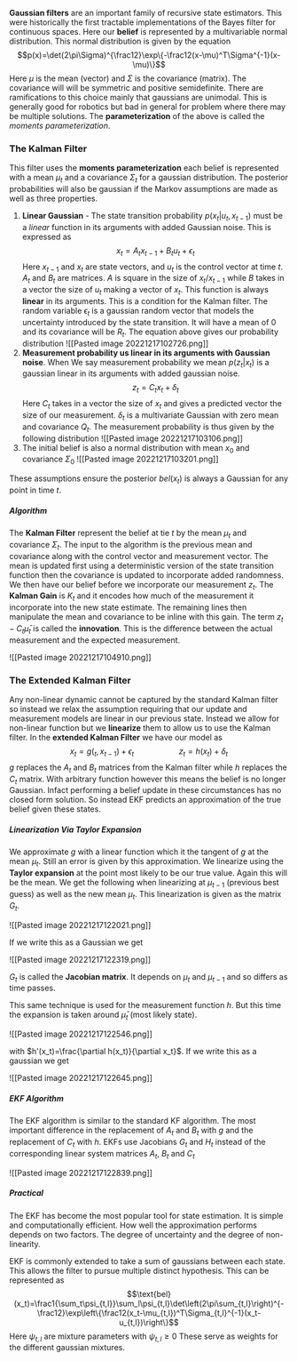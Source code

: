 **Gaussian filters** are an important family of recursive state estimators. This were historically the first tractable implementations of the Bayes filter for continuous spaces. Here our **belief** is represented by a multivariable normal distribution. This normal distribution is given by the equation $$p(x)=\det(2\pi\Sigma)^{\frac12}\exp\{-\frac12(x-\mu)^T\Sigma^{-1}(x-\mu)\}$$ Here $\mu$ is the mean (vector) and $\Sigma$ is the covariance (matrix). The covariance will will be symmetric and positive semidefinite.  There are ramifications to this choice mainly that gaussians are unimodal. This is generally good for robotics but bad in general for problem where there may be multiple solutions. The **parameterization** of the above is called the *moments parameterization*. 

### The Kalman Filter
This filter uses the **moments parameterization** each belief is represented with a mean $\mu_t$ and a covariance $\Sigma_t$ for a gaussian distribution. The posterior probabilities will also be gaussian if the Markov assumptions are made as well as three properties.

1. **Linear Gaussian** - The state transition probability $p(x_t|u_t,x_{t-1})$ must be a *linear* function in its arguments with added Gaussian noise. This is expressed as $$x_t=A_tx_{t-1}+B_tu_t+\epsilon_t$$ Here $x_{t-1}$ and $x_t$ are state vectors, and $u_t$ is the control vector at time $t$. $A_t$ and $B_t$ are matrices. $A$ is square in the size of $x_t$/$x_{t-1}$ while $B$ takes in a vector the size of $u_t$ making a vector of $x_t$. This function is always **linear** in its arguments. This is a condition for the Kalman filter. The random variable $\epsilon_t$ is a gaussian random vector that models the uncertainty introduced by the state transition. It will have a mean of $0$ and its covariance will be $R_t$. The equation above gives our probability distribution ![[Pasted image 20221217102726.png]]
2. **Measurement probability us linear in its arguments with Gaussian noise**. When We say measurement probability we mean $p(z_t|x_t)$ is a gaussian linear in its arguments with added gaussian noise. $$z_t=C_tx_t+\delta_t$$ Here $C_t$ takes in a vector the size of $x_t$ and gives a predicted vector the size of our measurement. $\delta_t$ is a multivariate Gaussian with zero mean and covariance $Q_t$. The measurement probability is thus given by the following distribution ![[Pasted image 20221217103106.png]]
3. The initial belief is also a normal distribution with mean $x_0$ and covariance $\Sigma_0$ ![[Pasted image 20221217103201.png]]

These assumptions ensure the posterior $bel(x_t)$ is always a Gaussian for any point in time $t$.

##### Algorithm
The **Kalman Filter** represent the belief at tie $t$ by the mean $\mu_t$ and covariance $\Sigma_t$. The input to the algorithm is the previous mean and covariance along with the control vector and measurement vector. The mean is updated first using a deterministic version of the state transition function then the covariance is updated to incorporate added randomness. We then have our belief before we incorporate our measurement $z_t$. The **Kalman Gain** is $K_t$ and it encodes how much of the measurement it incorporate into the new state estimate. The remaining lines then manipulate the mean and covariance to be inline with this gain. The term $z_t-C_t\bar\mu_t$ is called the **innovation**. This is the difference between the actual measurement and the expected measurement.

![[Pasted image 20221217104910.png]]

### The Extended Kalman Filter
Any non-linear dynamic cannot be captured by the standard Kalman filter so instead we relax the assumption requiring that our update and measurement models are linear in our previous state. Instead we allow for non-linear function but we **linearize** them to allow us to use the Kalman filter. In the **extended Kalman Filter** we have our model as $$x_t=g(_t,x_{t-1})+\epsilon_t\hspace{64pt}z_t=h(x_t)+\delta_t$$$g$ replaces the $A_t$ and $B_t$ matrices from the Kalman filter while $h$ replaces the $C_t$ matrix. With arbitrary function however this means the belief is no longer Gaussian. Infact performing a belief update in these circumstances has no closed form solution. So instead EKF predicts an approximation of the true belief given these states.

##### Linearization Via Taylor Expansion
We approximate $g$ with a linear function which it the tangent of $g$ at the mean $\mu_t$. Still an error is given by this approximation. We linearize using the **Taylor expansion** at the point most likely to be our true value. Again this will be the mean. We get the following when linearizing at $\mu_{t-1}$ (previous best guess) as well as the new mean $\mu_t$. This linearization is given as the matrix $G_t$.

![[Pasted image 20221217122021.png]]

If we write this as a Gaussian we get

![[Pasted image 20221217122319.png]]

$G_t$ is called the **Jacobian matrix**. It depends on $\mu_t$ and $\mu_{t-1}$ and so differs as time passes.

This same technique is used for the measurement function $h$. But this time the expansion is taken around $\bar\mu_t$ (most likely state).

![[Pasted image 20221217122546.png]]

with $h'(x_t)=\frac{\partial h(x_t)}{\partial x_t}$. If we write this as a gaussian we get

![[Pasted image 20221217122645.png]]

##### EKF Algorithm
The EKF algorithm is similar to the standard KF algorithm. The most important difference in the replacement of $A_t$ and $B_t$ with $g$ and the replacement of $C_t$ with $h$. EKFs use Jacobians $G_t$ and $H_t$ instead of the corresponding linear system matrices $A_t$, $B_t$ and $C_t$

![[Pasted image 20221217122839.png]]

##### Practical
The EKF has become the most popular tool for state estimation. It is simple and computationally efficient. How well the approximation performs depends on two factors. The degree of uncertainty and the degree of non-linearity. 

EKF is commonly extended to take a sum of gaussians between each state. This allows the filter to pursue multiple distinct hypothesis. This can be represented as $$\text{bel}(x_t)=\frac1{\sum_t\psi_{t,l}}\sum_l\psi_{t,l}\det\left(2\pi\sum_{t,l}\right)^{-\frac12}\exp\left\{\frac12(x_t-\mu_{t,l})^T\Sigma_{t,l}^{-1}(x_t-u_{t,l})\right\}$$Here $\psi_{t,l}$ are mixture parameters with $\psi_{t,l}\ge0$ These serve as weights for the different gaussian mixtures.